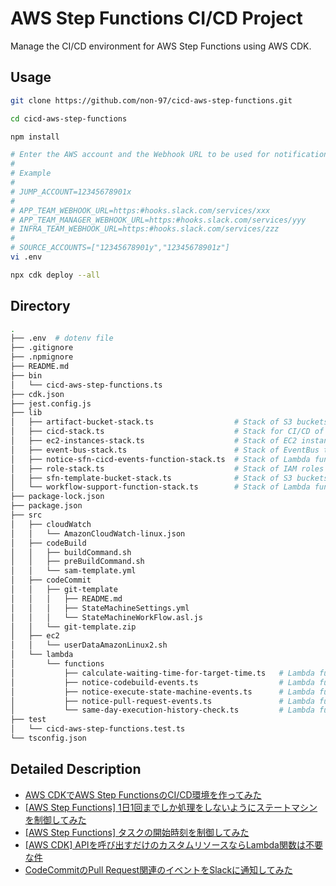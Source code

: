 # AWS Step Functions CI/CD Project

Manage the CI/CD environment for AWS Step Functions using AWS CDK.

## Usage

```bash
git clone https://github.com/non-97/cicd-aws-step-functions.git

cd cicd-aws-step-functions

npm install

# Enter the AWS account and the Webhook URL to be used for notifications in .env.
#
# Example
#
# JUMP_ACCOUNT=12345678901x
# 
# APP_TEAM_WEBHOOK_URL=https:#hooks.slack.com/services/xxx
# APP_TEAM_MANAGER_WEBHOOK_URL=https:#hooks.slack.com/services/yyy
# INFRA_TEAM_WEBHOOK_URL=https:#hooks.slack.com/services/zzz
# 
# SOURCE_ACCOUNTS=["12345678901y","12345678901z"]
vi .env

npx cdk deploy --all
```

## Directory

```bash
.
├── .env  # dotenv file
├── .gitignore
├── .npmignore
├── README.md
├── bin
│   └── cicd-aws-step-functions.ts
├── cdk.json
├── jest.config.js
├── lib
│   ├── artifact-bucket-stack.ts                  # Stack of S3 buckets for CodeBuild artifacts
│   ├── cicd-stack.ts                             # Stack for CI/CD of AWS Step Functions
│   ├── ec2-instances-stack.ts                    # Stack of EC2 instances used in the demo
│   ├── event-bus-stack.ts                        # Stack of EventBus to accept events from other accounts
│   ├── notice-sfn-cicd-events-function-stack.ts  # Stack of Lambda functions to notify events of AWS Step Functions CI/CD
│   ├── role-stack.ts                             # Stack of IAM roles and CodeCommit approval rule templates for each role
│   ├── sfn-template-bucket-stack.ts              # Stack of S3 buckets to store AWS Step Function template files and CodeBuild shell scripts
│   └── workflow-support-function-stack.ts        # Stack of Lambda functions to support the creation of AWS Step Functions workflows
├── package-lock.json
├── package.json
├── src
│   ├── cloudWatch
│   │   └── AmazonCloudWatch-linux.json
│   ├── codeBuild
│   │   ├── buildCommand.sh
│   │   ├── preBuildCommand.sh
│   │   └── sam-template.yml
│   ├── codeCommit
│   │   ├── git-template
│   │   │   ├── README.md
│   │   │   ├── StateMachineSettings.yml
│   │   │   └── StateMachineWorkFlow.asl.js
│   │   └── git-template.zip
│   ├── ec2
│   │   └── userDataAmazonLinux2.sh
│   └── lambda
│       └── functions
│           ├── calculate-waiting-time-for-target-time.ts   # Lambda function to calculate the waiting time until a specified time
│           ├── notice-codebuild-events.ts                  # Lambda function for event notification of CodeBuild
│           ├── notice-execute-state-machine-events.ts      # Lambda function for event notification of Execute StateMachine
│           ├── notice-pull-request-events.ts               # Lambda function for event notification of pull requests
│           └── same-day-execution-history-check.ts         # Lambda function to check if a StateMachine was executed on the same day
├── test
│   └── cicd-aws-step-functions.test.ts
└── tsconfig.json
```

## Detailed Description

- [AWS CDKでAWS Step FunctionsのCI/CD環境を作ってみた](https://dev.classmethod.jp/articles/cicd-of-aws-step-functions-with-aws-cdk/)
- [[AWS Step Functions] 1日1回までしか処理をしないようにステートマシンを制御してみた](https://dev.classmethod.jp/articles/control-the-state-machine-to-run-only-once-a-day/)
- [[AWS Step Functions] タスクの開始時刻を制御してみた](https://dev.classmethod.jp/articles/aws-step-functions-control-start-time-of-task/)
- [[AWS CDK] APIを呼び出すだけのカスタムリソースならLambda関数は不要な件](https://dev.classmethod.jp/articles/create-custom-resources-with-aws-cdk-without-using-lambda-functions/)
- [CodeCommitのPull Request関連のイベントをSlackに通知してみた](https://dev.classmethod.jp/articles/notify-slack-of-events-related-to-codecommit-pull-requests/)
